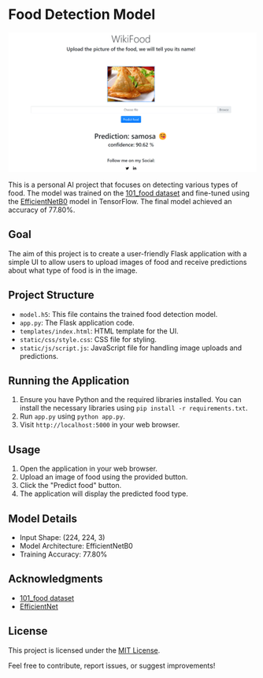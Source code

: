 # Food Detection Model

![Food Detection](WikiFood.png)

This is a personal AI project that focuses on detecting various types of food. The model was trained on the [101_food dataset](https://www.kaggle.com/datasets/dansbecker/food-101) and fine-tuned using the [EfficientNetB0](https://www.tensorflow.org/api_docs/python/tf/keras/applications/efficientnet/EfficientNetB0) model in TensorFlow. The final model achieved an accuracy of 77.80%.

## Goal

The aim of this project is to create a user-friendly Flask application with a simple UI to allow users to upload images of food and receive predictions about what type of food is in the image.

## Project Structure

- `model.h5`: This file contains the trained food detection model.
- `app.py`: The Flask application code.
- `templates/index.html`: HTML template for the UI.
- `static/css/style.css`: CSS file for styling.
- `static/js/script.js`: JavaScript file for handling image uploads and predictions.

## Running the Application

1. Ensure you have Python and the required libraries installed. You can install the necessary libraries using `pip install -r requirements.txt`.
2. Run `app.py` using `python app.py`.
3. Visit `http://localhost:5000` in your web browser.

## Usage

1. Open the application in your web browser.
2. Upload an image of food using the provided button.
3. Click the "Predict food" button.
4. The application will display the predicted food type.

## Model Details

- Input Shape: (224, 224, 3)
- Model Architecture: EfficientNetB0
- Training Accuracy: 77.80%

## Acknowledgments

- [101_food dataset](https://www.kaggle.com/datasets/dansbecker/food-101)
- [EfficientNet](https://www.tensorflow.org/api_docs/python/tf/keras/applications/efficientnet/EfficientNetB0)

## License

This project is licensed under the [MIT License](LICENSE).

Feel free to contribute, report issues, or suggest improvements!
